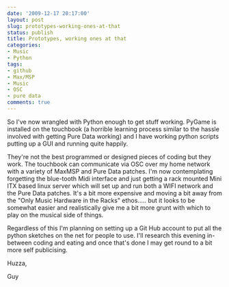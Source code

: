 ```yaml
---
date: '2009-12-17 20:17:00'
layout: post
slug: prototypes-working-ones-at-that
status: publish
title: Prototypes, working ones at that
categories:
- Music
- Python
tags:
- github
- Max/MSP
- Music
- OSC
- pure data
comments: true
---
```


So I've now wrangled with Python enough to get stuff working. PyGame is installed on the touchbook (a horrible learning process similar to the hassle involved with getting Pure Data working) and I have working python scripts putting up a GUI and running quite happily.

They're not the best programmed or designed pieces of coding but they work. The touchbook can communicate via OSC over my home network with a variety of MaxMSP and Pure Data patches. I'm now contemplating forgetting the blue-tooth Midi interface and just getting a rack mounted Mini ITX based linux server which will set up and run both a WIFI network and the Pure Data patches. It's a bit more expensive and moving a bit away from the "Only Music Hardware in the Racks" ethos..... but it looks to be somewhat easier and realistically give me a bit more grunt with which to play on the musical side of things.

Regardless of this I'm planning on setting up a Git Hub account to put all the python sketches on the net for people to use. I'll research this evening in-between coding and eating and once that's done I may get round to a bit more self publicising.

Huzza,

Guy
